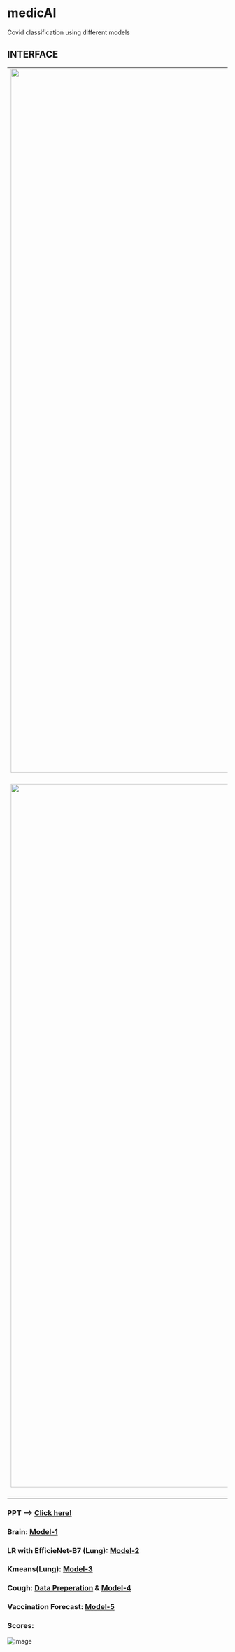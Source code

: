 # medicAI
Covid classification using different models 

## INTERFACE
| | | |
|:-------------------------:|:-------------------------:|:-------------------------:|
|<img width="1604" alt="screen shot 2017-08-07 at 12 18 15 pm" src="https://user-images.githubusercontent.com/68124256/130053029-12f56b08-edeb-44a6-a19a-61409a53f40b.jpg">  blah |  <img width="1604" alt="screen shot 2017-08-07 at 12 18 15 pm" src="https://user-images.githubusercontent.com/68124256/130052646-c02f6072-fb3f-4749-ba36-b252287631e6.jpg">|<img width="1604" alt="screen shot 2017-08-07 at 12 18 15 pm" src="https://user-images.githubusercontent.com/68124256/130052666-547b784d-655e-4ac6-871f-bcf9127b2cf3.jpg">|
|<img width="1604" alt="screen shot 2017-08-07 at 12 18 15 pm" src="https://user-images.githubusercontent.com/68124256/130052698-84c24edf-a525-4a84-8abb-dbf7f0efc567.jpg">  blah |  <img width="1604" alt="screen shot 2017-08-07 at 12 18 15 pm" src="https://user-images.githubusercontent.com/68124256/130052725-0336a3c6-f38e-400c-8fab-107b845eb051.jpg">|<img width="1604" alt="screen shot 2017-08-07 at 12 18 15 pm" src="https://user-images.githubusercontent.com/68124256/130052745-36492fbb-789c-4098-be5b-db3de61e6a9b.jpg">|


### PPT --> [Click here!](https://docs.google.com/presentation/d/1WjaSQanS6ejm_Vh1WCvU-DSOeG7dNhiwQEfRuRi922U/edit#slide=id.ge8092dc631_0_)

### Brain: [Model-1](https://www.kaggle.com/prabhu2599/notebook97eface6e5##-Model)

### LR with EfficieNet-B7 (Lung): [Model-2](https://www.kaggle.com/prabhu2599/covid-ps-98)

### Kmeans(Lung): [Model-3](https://www.kaggle.com/prabhu2599/covid-19-diagnosis-on-tpu-with-patients-clustering)

### Cough: [Data Preperation](https://www.kaggle.com/pattanafridahmed/cough-coswara) & [Model-4](https://colab.research.google.com/drive/1heoMM8XCGQS0HwnC6ZeqjNnU08l6WiBD)

### Vaccination Forecast: [Model-5](https://www.kaggle.com/pattanafridahmed/timeseries-analysis-of-vaccinations)

### Scores:
![image](https://user-images.githubusercontent.com/68124256/129453271-97d981cf-836b-4df6-9cb8-9c25b64f0c8c.png)
